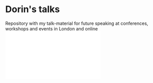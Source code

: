 # Dorin's talks
Repository with my talk-material for future speaking at conferences, workshops and events in London and online
![A brief history of time](./talks/Brief%20History%20of%20Moments%20-%20How%20Not%20to%20Handle%20Time%20in%20Javascript/howNotToHandleTimeInJavascript.pdf)

